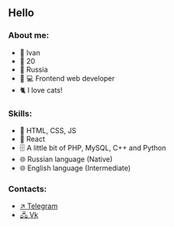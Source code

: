 ## Hello

### About me:

- 👦 Ivan
- 📅 20
- 📍 Russia
- 👨‍ 💻 Frontend web developer
- 🐈 I love cats!

### Skills:

- 📐 HTML, CSS, JS
- 📜 React
- 🗄️ A little bit of PHP, MySQL, C++ and Python 
- 🌐 Russian language (Native)
- 🌐 English language (Intermediate)

### Contacts:

- [↗️ Telegram](https://t.me/gnegovski)
- [🖧 Vk](https://vk.com/ivan_h0e)
